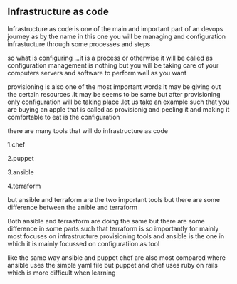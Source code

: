 Infrastructure as code
------------------------------------------------------------------
Infrastructure as code is one of the main and important part of an devops journey 
as by the name in this one you will be managing and configuration infrastucture through some processes and steps 

so what is configuring ...it is a process or otherwise it will be called as configuration management is nothing but you will be taking care 
of your computers servers and software to perform well as you want 

provisioning is also one of the most important words it may be giving out the
certain resources .It may be seems to be same but after provisioning  only configuration 
will be taking place .let us take an example such that you are buying an apple that is called as provisionig 
and peeling it and making it comfortable to eat is the configuration 

there are many tools that will do infrastructure as code

1.chef 

2.puppet
 
3.ansible 

4.terraform 

but ansible and terraform are the two important tools but there are some difference 
between the anible and terraform 

Both ansible and terraaform are doing the same but there are some difference in some parts such that
terraform is so importantly for mainly most focuses on infrastructure provisioning tools and ansible is 
the one in which it is mainly focussed on configuratiion as tool 


like the same way ansible and puppet chef are also most compared where ansible uses the simple 
yaml file but puppet and chef uses ruby on rails which is more difficult when learning  


